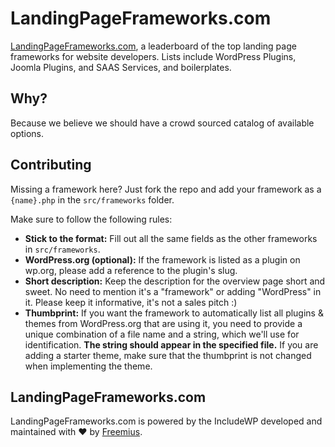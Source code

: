 # LandingPageFrameworks.com

[LandingPageFrameworks.com](LandingPageFrameworks.com), a leaderboard of the top landing page frameworks for website developers. Lists include WordPress Plugins, Joomla Plugins, and SAAS Services, and boilerplates.

## Why?

Because we believe we should have a crowd sourced catalog of available options.

## Contributing

Missing a framework here? Just fork the repo and add your framework
as a `{name}.php` in the `src/frameworks` folder.

Make sure to follow the following rules:

*   **Stick to the format:** Fill out all the same fields as the other frameworks in `src/frameworks`.
*   **WordPress.org (optional):** If the framework is listed as a plugin on wp.org, please add a reference to the plugin's slug.
*   **Short description:** Keep the description for the overview page short and sweet. No need to mention it's a "framework" or adding "WordPress" in it. Please keep it informative, it's not a sales pitch :)
*   **Thumbprint:** If you want the framework to automatically list all plugins & themes from WordPress.org that are using it, you need to provide a unique combination of a file name and a string, which we'll use for identification. **The string should appear in the specified file.** If you are adding a starter theme, make sure that the thumbprint is not changed when implementing the theme.

## LandingPageFrameworks.com

LandingPageFrameworks.com is powered by the IncludeWP developed and maintained with ❤ by [Freemius](https://freemius.com).
